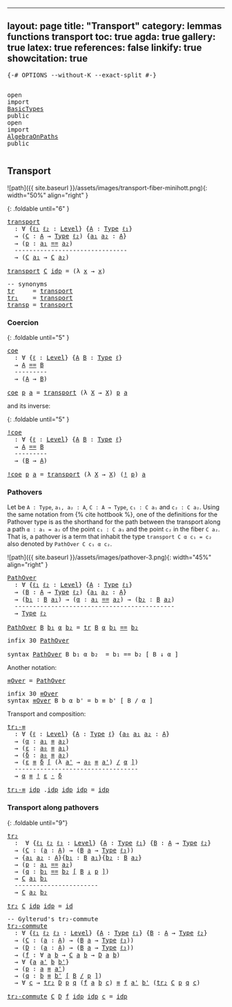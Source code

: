 
---
layout: page
title: "Transport"
category: lemmas functions transport
toc: true
agda: true
gallery: true
latex: true
references: false
linkify: true
showcitation: true
---

<div class="hide" >
<pre class="Agda">
<a id="211" class="Symbol">{-#</a> <a id="215" class="Keyword">OPTIONS</a> <a id="223" class="Pragma">--without-K</a> <a id="235" class="Pragma">--exact-split</a> <a id="249" class="Symbol">#-}</a>

<a id="254" class="Keyword">open</a> <a id="259" class="Keyword">import</a> <a id="266" href="BasicTypes.html" class="Module">BasicTypes</a> <a id="277" class="Keyword">public</a>
<a id="284" class="Keyword">open</a> <a id="289" class="Keyword">import</a> <a id="296" href="AlgebraOnPaths.html" class="Module">AlgebraOnPaths</a> <a id="311" class="Keyword">public</a>
</pre>
</div>

## Transport

![path]({{ site.baseurl }}/assets/images/transport-fiber-minihott.png){: width="50%" align="right" }

{: .foldable until="6" }
<pre class="Agda">
<a id="transport"></a><a id="491" href="Transport.html#491" class="Function">transport</a>
  <a id="503" class="Symbol">:</a> <a id="505" class="Symbol">∀</a> <a id="507" class="Symbol">{</a><a id="508" href="Transport.html#508" class="Bound">ℓ₁</a> <a id="511" href="Transport.html#511" class="Bound">ℓ₂</a> <a id="514" class="Symbol">:</a> <a id="516" href="Agda.Primitive.html#408" class="Postulate">Level</a><a id="521" class="Symbol">}</a> <a id="523" class="Symbol">{</a><a id="524" href="Transport.html#524" class="Bound">A</a> <a id="526" class="Symbol">:</a> <a id="528" href="Intro.html#3576" class="Function">Type</a> <a id="533" href="Transport.html#508" class="Bound">ℓ₁</a><a id="535" class="Symbol">}</a>
  <a id="539" class="Symbol">→</a> <a id="541" class="Symbol">(</a><a id="542" href="Transport.html#542" class="Bound">C</a> <a id="544" class="Symbol">:</a> <a id="546" href="Transport.html#524" class="Bound">A</a> <a id="548" class="Symbol">→</a> <a id="550" href="Intro.html#3576" class="Function">Type</a> <a id="555" href="Transport.html#511" class="Bound">ℓ₂</a><a id="557" class="Symbol">)</a> <a id="559" class="Symbol">{</a><a id="560" href="Transport.html#560" class="Bound">a₁</a> <a id="563" href="Transport.html#563" class="Bound">a₂</a> <a id="566" class="Symbol">:</a> <a id="568" href="Transport.html#524" class="Bound">A</a><a id="569" class="Symbol">}</a>
  <a id="573" class="Symbol">→</a> <a id="575" class="Symbol">(</a><a id="576" href="Transport.html#576" class="Bound">p</a> <a id="578" class="Symbol">:</a> <a id="580" href="Transport.html#560" class="Bound">a₁</a> <a id="583" href="BasicTypes.html#6489" class="Datatype Operator">==</a> <a id="586" href="Transport.html#563" class="Bound">a₂</a><a id="588" class="Symbol">)</a>
  <a id="592" class="Comment">-------------------------------</a>
  <a id="626" class="Symbol">→</a> <a id="628" class="Symbol">(</a><a id="629" href="Transport.html#542" class="Bound">C</a> <a id="631" href="Transport.html#560" class="Bound">a₁</a> <a id="634" class="Symbol">→</a> <a id="636" href="Transport.html#542" class="Bound">C</a> <a id="638" href="Transport.html#563" class="Bound">a₂</a><a id="640" class="Symbol">)</a>

<a id="643" href="Transport.html#491" class="Function">transport</a> <a id="653" href="Transport.html#653" class="Bound">C</a> <a id="655" href="BasicTypes.html#6553" class="InductiveConstructor">idp</a> <a id="659" class="Symbol">=</a> <a id="661" class="Symbol">(λ</a> <a id="664" href="Transport.html#664" class="Bound">x</a> <a id="666" class="Symbol">→</a> <a id="668" href="Transport.html#664" class="Bound">x</a><a id="669" class="Symbol">)</a>
</pre>

<pre class="Agda">
<a id="696" class="Comment">-- synonyms</a>
<a id="tr"></a><a id="708" href="Transport.html#708" class="Function">tr</a>     <a id="715" class="Symbol">=</a> <a id="717" href="Transport.html#491" class="Function">transport</a>
<a id="tr₁"></a><a id="727" href="Transport.html#727" class="Function">tr₁</a>    <a id="734" class="Symbol">=</a> <a id="736" href="Transport.html#491" class="Function">transport</a>
<a id="transp"></a><a id="746" href="Transport.html#746" class="Function">transp</a> <a id="753" class="Symbol">=</a> <a id="755" href="Transport.html#491" class="Function">transport</a>
</pre>

### Coercion

{: .foldable until="5" }
<pre class="Agda">
<a id="coe"></a><a id="829" href="Transport.html#829" class="Function">coe</a>
  <a id="835" class="Symbol">:</a> <a id="837" class="Symbol">∀</a> <a id="839" class="Symbol">{</a><a id="840" href="Transport.html#840" class="Bound">ℓ</a> <a id="842" class="Symbol">:</a> <a id="844" href="Agda.Primitive.html#408" class="Postulate">Level</a><a id="849" class="Symbol">}</a> <a id="851" class="Symbol">{</a><a id="852" href="Transport.html#852" class="Bound">A</a> <a id="854" href="Transport.html#854" class="Bound">B</a> <a id="856" class="Symbol">:</a> <a id="858" href="Intro.html#3576" class="Function">Type</a> <a id="863" href="Transport.html#840" class="Bound">ℓ</a><a id="864" class="Symbol">}</a>
  <a id="868" class="Symbol">→</a> <a id="870" href="Transport.html#852" class="Bound">A</a> <a id="872" href="BasicTypes.html#6489" class="Datatype Operator">==</a> <a id="875" href="Transport.html#854" class="Bound">B</a>
  <a id="879" class="Comment">---------</a>
  <a id="891" class="Symbol">→</a> <a id="893" class="Symbol">(</a><a id="894" href="Transport.html#852" class="Bound">A</a> <a id="896" class="Symbol">→</a> <a id="898" href="Transport.html#854" class="Bound">B</a><a id="899" class="Symbol">)</a>

<a id="902" href="Transport.html#829" class="Function">coe</a> <a id="906" href="Transport.html#906" class="Bound">p</a> <a id="908" href="Transport.html#908" class="Bound">a</a> <a id="910" class="Symbol">=</a> <a id="912" href="Transport.html#491" class="Function">transport</a> <a id="922" class="Symbol">(λ</a> <a id="925" href="Transport.html#925" class="Bound">X</a> <a id="927" class="Symbol">→</a> <a id="929" href="Transport.html#925" class="Bound">X</a><a id="930" class="Symbol">)</a> <a id="932" href="Transport.html#906" class="Bound">p</a> <a id="934" href="Transport.html#908" class="Bound">a</a>
</pre>

and its inverse:

{: .foldable until="5" }
<pre class="Agda">
<a id="!coe"></a><a id="1004" href="Transport.html#1004" class="Function">!coe</a>
  <a id="1011" class="Symbol">:</a> <a id="1013" class="Symbol">∀</a> <a id="1015" class="Symbol">{</a><a id="1016" href="Transport.html#1016" class="Bound">ℓ</a> <a id="1018" class="Symbol">:</a> <a id="1020" href="Agda.Primitive.html#408" class="Postulate">Level</a><a id="1025" class="Symbol">}</a> <a id="1027" class="Symbol">{</a><a id="1028" href="Transport.html#1028" class="Bound">A</a> <a id="1030" href="Transport.html#1030" class="Bound">B</a> <a id="1032" class="Symbol">:</a> <a id="1034" href="Intro.html#3576" class="Function">Type</a> <a id="1039" href="Transport.html#1016" class="Bound">ℓ</a><a id="1040" class="Symbol">}</a>
  <a id="1044" class="Symbol">→</a> <a id="1046" href="Transport.html#1028" class="Bound">A</a> <a id="1048" href="BasicTypes.html#6489" class="Datatype Operator">==</a> <a id="1051" href="Transport.html#1030" class="Bound">B</a>
  <a id="1055" class="Comment">---------</a>
  <a id="1067" class="Symbol">→</a> <a id="1069" class="Symbol">(</a><a id="1070" href="Transport.html#1030" class="Bound">B</a> <a id="1072" class="Symbol">→</a> <a id="1074" href="Transport.html#1028" class="Bound">A</a><a id="1075" class="Symbol">)</a>

<a id="1078" href="Transport.html#1004" class="Function">!coe</a> <a id="1083" href="Transport.html#1083" class="Bound">p</a> <a id="1085" href="Transport.html#1085" class="Bound">a</a> <a id="1087" class="Symbol">=</a> <a id="1089" href="Transport.html#491" class="Function">transport</a> <a id="1099" class="Symbol">(λ</a> <a id="1102" href="Transport.html#1102" class="Bound">X</a> <a id="1104" class="Symbol">→</a> <a id="1106" href="Transport.html#1102" class="Bound">X</a><a id="1107" class="Symbol">)</a> <a id="1109" class="Symbol">(</a><a id="1110" href="BasicFunctions.html#5411" class="Function Operator">!</a> <a id="1112" href="Transport.html#1083" class="Bound">p</a><a id="1113" class="Symbol">)</a> <a id="1115" href="Transport.html#1085" class="Bound">a</a>
</pre>


### Pathovers

Let be `A : Type`, `a₁, a₂ : A`, `C : A → Type`, `c₁ : C a₁` and `c₂ : C a₂`.
Using the same notation from {% cite hottbook %}, one of the definitions for the
Pathover type is as the shorthand for the path between the transport along a
path `α : a₁ = a₂` of the point `c₁ : C a₁` and the point `c₂` in the fiber `C
a₂`. That is, a pathover is a term that inhabit the type `transport C α c₁ = c₂`
also denoted by `PathOver C c₁ α c₂`.

![path]({{ site.baseurl }}/assets/images/pathover-3.png){: width="45%" align="right" }

<pre class="Agda">
<a id="PathOver"></a><a id="1681" href="Transport.html#1681" class="Function">PathOver</a>
  <a id="1692" class="Symbol">:</a> <a id="1694" class="Symbol">∀</a> <a id="1696" class="Symbol">{</a><a id="1697" href="Transport.html#1697" class="Bound">ℓ₁</a> <a id="1700" href="Transport.html#1700" class="Bound">ℓ₂</a> <a id="1703" class="Symbol">:</a> <a id="1705" href="Agda.Primitive.html#408" class="Postulate">Level</a><a id="1710" class="Symbol">}</a> <a id="1712" class="Symbol">{</a><a id="1713" href="Transport.html#1713" class="Bound">A</a> <a id="1715" class="Symbol">:</a> <a id="1717" href="Intro.html#3576" class="Function">Type</a> <a id="1722" href="Transport.html#1697" class="Bound">ℓ₁</a><a id="1724" class="Symbol">}</a>
  <a id="1728" class="Symbol">→</a> <a id="1730" class="Symbol">(</a><a id="1731" href="Transport.html#1731" class="Bound">B</a> <a id="1733" class="Symbol">:</a> <a id="1735" href="Transport.html#1713" class="Bound">A</a> <a id="1737" class="Symbol">→</a> <a id="1739" href="Intro.html#3576" class="Function">Type</a> <a id="1744" href="Transport.html#1700" class="Bound">ℓ₂</a><a id="1746" class="Symbol">)</a> <a id="1748" class="Symbol">{</a><a id="1749" href="Transport.html#1749" class="Bound">a₁</a> <a id="1752" href="Transport.html#1752" class="Bound">a₂</a> <a id="1755" class="Symbol">:</a> <a id="1757" href="Transport.html#1713" class="Bound">A</a><a id="1758" class="Symbol">}</a>
  <a id="1762" class="Symbol">→</a> <a id="1764" class="Symbol">(</a><a id="1765" href="Transport.html#1765" class="Bound">b₁</a> <a id="1768" class="Symbol">:</a> <a id="1770" href="Transport.html#1731" class="Bound">B</a> <a id="1772" href="Transport.html#1749" class="Bound">a₁</a><a id="1774" class="Symbol">)</a> <a id="1776" class="Symbol">→</a> <a id="1778" class="Symbol">(</a><a id="1779" href="Transport.html#1779" class="Bound">α</a> <a id="1781" class="Symbol">:</a> <a id="1783" href="Transport.html#1749" class="Bound">a₁</a> <a id="1786" href="BasicTypes.html#6489" class="Datatype Operator">==</a> <a id="1789" href="Transport.html#1752" class="Bound">a₂</a><a id="1791" class="Symbol">)</a> <a id="1793" class="Symbol">→</a> <a id="1795" class="Symbol">(</a><a id="1796" href="Transport.html#1796" class="Bound">b₂</a> <a id="1799" class="Symbol">:</a> <a id="1801" href="Transport.html#1731" class="Bound">B</a> <a id="1803" href="Transport.html#1752" class="Bound">a₂</a><a id="1805" class="Symbol">)</a>
  <a id="1809" class="Comment">--------------------------------------------</a>
  <a id="1856" class="Symbol">→</a> <a id="1858" href="Intro.html#3576" class="Function">Type</a> <a id="1863" href="Transport.html#1700" class="Bound">ℓ₂</a>

<a id="1867" href="Transport.html#1681" class="Function">PathOver</a> <a id="1876" href="Transport.html#1876" class="Bound">B</a> <a id="1878" href="Transport.html#1878" class="Bound">b₁</a> <a id="1881" href="Transport.html#1881" class="Bound">α</a> <a id="1883" href="Transport.html#1883" class="Bound">b₂</a> <a id="1886" class="Symbol">=</a> <a id="1888" href="Transport.html#708" class="Function">tr</a> <a id="1891" href="Transport.html#1876" class="Bound">B</a> <a id="1893" href="Transport.html#1881" class="Bound">α</a> <a id="1895" href="Transport.html#1878" class="Bound">b₁</a> <a id="1898" href="BasicTypes.html#6489" class="Datatype Operator">==</a> <a id="1901" href="Transport.html#1883" class="Bound">b₂</a>
</pre>

<pre class="Agda">
<a id="1929" class="Keyword">infix</a> <a id="1935" class="Number">30</a> <a id="1938" href="Transport.html#1681" class="Function">PathOver</a>

<a id="1948" class="Keyword">syntax</a> <a id="1955" href="Transport.html#1681" class="Function">PathOver</a> <a id="1964" class="Bound">B</a> <a id="1966" class="Bound">b₁</a> <a id="1969" class="Bound">α</a> <a id="1971" class="Bound">b₂</a>  <a id="1975" class="Symbol">=</a> <a id="1977" class="Bound">b₁</a> <a id="1980" class="Function">==</a> <a id="1983" class="Bound">b₂</a> <a id="1986" class="Function">[</a> <a id="1988" class="Bound">B</a> <a id="1990" class="Function">↓</a> <a id="1992" class="Bound">α</a> <a id="1994" class="Function">]</a>
</pre>

Another notation:

<pre class="Agda">
<a id="≡Over"></a><a id="2040" href="Transport.html#2040" class="Function">≡Over</a> <a id="2046" class="Symbol">=</a> <a id="2048" href="Transport.html#1681" class="Function">PathOver</a>
</pre>

<pre class="Agda">
<a id="2082" class="Keyword">infix</a> <a id="2088" class="Number">30</a> <a id="2091" href="Transport.html#2040" class="Function">≡Over</a>
<a id="2097" class="Keyword">syntax</a> <a id="2104" href="Transport.html#2040" class="Function">≡Over</a> <a id="2110" class="Bound">B</a> <a id="2112" class="Bound">b</a> <a id="2114" class="Bound">α</a> <a id="2116" class="Bound">b&#39;</a> <a id="2119" class="Symbol">=</a> <a id="2121" class="Bound">b</a> <a id="2123" class="Function">≡</a> <a id="2125" class="Bound">b&#39;</a> <a id="2128" class="Function">[</a> <a id="2130" class="Bound">B</a> <a id="2132" class="Function">/</a> <a id="2134" class="Bound">α</a> <a id="2136" class="Function">]</a>
</pre>

Transport and composition:

<pre class="Agda">
<a id="tr₁-≡"></a><a id="2191" href="Transport.html#2191" class="Function">tr₁-≡</a>
  <a id="2199" class="Symbol">:</a> <a id="2201" class="Symbol">∀</a> <a id="2203" class="Symbol">{</a><a id="2204" href="Transport.html#2204" class="Bound">ℓ</a> <a id="2206" class="Symbol">:</a> <a id="2208" href="Agda.Primitive.html#408" class="Postulate">Level</a><a id="2213" class="Symbol">}</a> <a id="2215" class="Symbol">{</a><a id="2216" href="Transport.html#2216" class="Bound">A</a> <a id="2218" class="Symbol">:</a> <a id="2220" href="Intro.html#3576" class="Function">Type</a> <a id="2225" href="Transport.html#2204" class="Bound">ℓ</a><a id="2226" class="Symbol">}</a> <a id="2228" class="Symbol">{</a><a id="2229" href="Transport.html#2229" class="Bound">a₀</a> <a id="2232" href="Transport.html#2232" class="Bound">a₁</a> <a id="2235" href="Transport.html#2235" class="Bound">a₂</a> <a id="2238" class="Symbol">:</a> <a id="2240" href="Transport.html#2216" class="Bound">A</a><a id="2241" class="Symbol">}</a>
  <a id="2245" class="Symbol">→</a> <a id="2247" class="Symbol">(</a><a id="2248" href="Transport.html#2248" class="Bound">α</a> <a id="2250" class="Symbol">:</a> <a id="2252" href="Transport.html#2232" class="Bound">a₁</a> <a id="2255" href="BasicTypes.html#6684" class="Function Operator">≡</a> <a id="2257" href="Transport.html#2235" class="Bound">a₂</a><a id="2259" class="Symbol">)</a>
  <a id="2263" class="Symbol">→</a> <a id="2265" class="Symbol">(</a><a id="2266" href="Transport.html#2266" class="Bound">ε</a> <a id="2268" class="Symbol">:</a> <a id="2270" href="Transport.html#2229" class="Bound">a₀</a> <a id="2273" href="BasicTypes.html#6684" class="Function Operator">≡</a> <a id="2275" href="Transport.html#2232" class="Bound">a₁</a><a id="2277" class="Symbol">)</a>
  <a id="2281" class="Symbol">→</a> <a id="2283" class="Symbol">(</a><a id="2284" href="Transport.html#2284" class="Bound">δ</a> <a id="2286" class="Symbol">:</a> <a id="2288" href="Transport.html#2229" class="Bound">a₀</a> <a id="2291" href="BasicTypes.html#6684" class="Function Operator">≡</a> <a id="2293" href="Transport.html#2235" class="Bound">a₂</a><a id="2295" class="Symbol">)</a>
  <a id="2299" class="Symbol">→</a> <a id="2301" class="Symbol">(</a><a id="2302" href="Transport.html#2266" class="Bound">ε</a> <a id="2304" href="Transport.html#2040" class="Function">≡</a> <a id="2306" href="Transport.html#2284" class="Bound">δ</a> <a id="2308" href="Transport.html#2040" class="Function">[</a> <a id="2310" class="Symbol">(λ</a> <a id="2313" href="Transport.html#2313" class="Bound">a&#39;</a> <a id="2316" class="Symbol">→</a> <a id="2318" href="Transport.html#2229" class="Bound">a₀</a> <a id="2321" href="BasicTypes.html#6684" class="Function Operator">≡</a> <a id="2323" href="Transport.html#2313" class="Bound">a&#39;</a><a id="2325" class="Symbol">)</a> <a id="2327" href="Transport.html#2040" class="Function">/</a> <a id="2329" href="Transport.html#2248" class="Bound">α</a> <a id="2331" href="Transport.html#2040" class="Function">]</a><a id="2332" class="Symbol">)</a>
  <a id="2336" class="Comment">----------------------------------</a>
  <a id="2373" class="Symbol">→</a> <a id="2375" href="Transport.html#2248" class="Bound">α</a> <a id="2377" href="BasicTypes.html#6684" class="Function Operator">≡</a> <a id="2379" href="BasicFunctions.html#5411" class="Function Operator">!</a> <a id="2381" href="Transport.html#2266" class="Bound">ε</a> <a id="2383" href="BasicFunctions.html#4973" class="Function Operator">·</a> <a id="2385" href="Transport.html#2284" class="Bound">δ</a>

<a id="2388" href="Transport.html#2191" class="Function">tr₁-≡</a> <a id="2394" href="BasicTypes.html#6553" class="InductiveConstructor">idp</a> <a id="2398" class="DottedPattern Symbol">.</a><a id="2399" href="BasicTypes.html#6553" class="DottedPattern InductiveConstructor">idp</a> <a id="2403" href="BasicTypes.html#6553" class="InductiveConstructor">idp</a> <a id="2407" href="BasicTypes.html#6553" class="InductiveConstructor">idp</a> <a id="2411" class="Symbol">=</a> <a id="2413" href="BasicTypes.html#6553" class="InductiveConstructor">idp</a>
</pre>


### Transport along pathovers

{: .foldable until="9"}
<pre class="Agda">
<a id="tr₂"></a><a id="2498" href="Transport.html#2498" class="Function">tr₂</a>
  <a id="2504" class="Symbol">:</a>  <a id="2507" class="Symbol">∀</a> <a id="2509" class="Symbol">{</a><a id="2510" href="Transport.html#2510" class="Bound">ℓ₁</a> <a id="2513" href="Transport.html#2513" class="Bound">ℓ₂</a> <a id="2516" href="Transport.html#2516" class="Bound">ℓ₃</a> <a id="2519" class="Symbol">:</a> <a id="2521" href="Agda.Primitive.html#408" class="Postulate">Level</a><a id="2526" class="Symbol">}</a> <a id="2528" class="Symbol">{</a><a id="2529" href="Transport.html#2529" class="Bound">A</a> <a id="2531" class="Symbol">:</a> <a id="2533" href="Intro.html#3576" class="Function">Type</a> <a id="2538" href="Transport.html#2510" class="Bound">ℓ₁</a><a id="2540" class="Symbol">}</a> <a id="2542" class="Symbol">{</a><a id="2543" href="Transport.html#2543" class="Bound">B</a> <a id="2545" class="Symbol">:</a> <a id="2547" href="Transport.html#2529" class="Bound">A</a> <a id="2549" class="Symbol">→</a> <a id="2551" href="Intro.html#3576" class="Function">Type</a> <a id="2556" href="Transport.html#2513" class="Bound">ℓ₂</a><a id="2558" class="Symbol">}</a>
  <a id="2562" class="Symbol">→</a> <a id="2564" class="Symbol">(</a><a id="2565" href="Transport.html#2565" class="Bound">C</a> <a id="2567" class="Symbol">:</a> <a id="2569" class="Symbol">(</a><a id="2570" href="Transport.html#2570" class="Bound">a</a> <a id="2572" class="Symbol">:</a> <a id="2574" href="Transport.html#2529" class="Bound">A</a><a id="2575" class="Symbol">)</a> <a id="2577" class="Symbol">→</a> <a id="2579" class="Symbol">(</a><a id="2580" href="Transport.html#2543" class="Bound">B</a> <a id="2582" href="Transport.html#2570" class="Bound">a</a> <a id="2584" class="Symbol">→</a> <a id="2586" href="Intro.html#3576" class="Function">Type</a> <a id="2591" href="Transport.html#2516" class="Bound">ℓ₃</a><a id="2593" class="Symbol">))</a>
  <a id="2598" class="Symbol">→</a> <a id="2600" class="Symbol">{</a><a id="2601" href="Transport.html#2601" class="Bound">a₁</a> <a id="2604" href="Transport.html#2604" class="Bound">a₂</a> <a id="2607" class="Symbol">:</a> <a id="2609" href="Transport.html#2529" class="Bound">A</a><a id="2610" class="Symbol">}{</a><a id="2612" href="Transport.html#2612" class="Bound">b₁</a> <a id="2615" class="Symbol">:</a> <a id="2617" href="Transport.html#2543" class="Bound">B</a> <a id="2619" href="Transport.html#2601" class="Bound">a₁</a><a id="2621" class="Symbol">}{</a><a id="2623" href="Transport.html#2623" class="Bound">b₂</a> <a id="2626" class="Symbol">:</a> <a id="2628" href="Transport.html#2543" class="Bound">B</a> <a id="2630" href="Transport.html#2604" class="Bound">a₂</a><a id="2632" class="Symbol">}</a>
  <a id="2636" class="Symbol">→</a> <a id="2638" class="Symbol">(</a><a id="2639" href="Transport.html#2639" class="Bound">p</a> <a id="2641" class="Symbol">:</a> <a id="2643" href="Transport.html#2601" class="Bound">a₁</a> <a id="2646" href="BasicTypes.html#6489" class="Datatype Operator">==</a> <a id="2649" href="Transport.html#2604" class="Bound">a₂</a><a id="2651" class="Symbol">)</a>
  <a id="2655" class="Symbol">→</a> <a id="2657" class="Symbol">(</a><a id="2658" href="Transport.html#2658" class="Bound">q</a> <a id="2660" class="Symbol">:</a> <a id="2662" href="Transport.html#2612" class="Bound">b₁</a> <a id="2665" href="Transport.html#1681" class="Function">==</a> <a id="2668" href="Transport.html#2623" class="Bound">b₂</a> <a id="2671" href="Transport.html#1681" class="Function">[</a> <a id="2673" href="Transport.html#2543" class="Bound">B</a> <a id="2675" href="Transport.html#1681" class="Function">↓</a> <a id="2677" href="Transport.html#2639" class="Bound">p</a> <a id="2679" href="Transport.html#1681" class="Function">]</a><a id="2680" class="Symbol">)</a>
  <a id="2684" class="Symbol">→</a> <a id="2686" href="Transport.html#2565" class="Bound">C</a> <a id="2688" href="Transport.html#2601" class="Bound">a₁</a> <a id="2691" href="Transport.html#2612" class="Bound">b₁</a>
  <a id="2696" class="Comment">-----------------------</a>
  <a id="2722" class="Symbol">→</a> <a id="2724" href="Transport.html#2565" class="Bound">C</a> <a id="2726" href="Transport.html#2604" class="Bound">a₂</a> <a id="2729" href="Transport.html#2623" class="Bound">b₂</a>

<a id="2733" href="Transport.html#2498" class="Function">tr₂</a> <a id="2737" href="Transport.html#2737" class="Bound">C</a> <a id="2739" href="BasicTypes.html#6553" class="InductiveConstructor">idp</a> <a id="2743" href="BasicTypes.html#6553" class="InductiveConstructor">idp</a> <a id="2747" class="Symbol">=</a> <a id="2749" href="BasicFunctions.html#390" class="Function">id</a>
</pre>

<pre class="Agda">
<a id="2777" class="Comment">-- Gylterud&#39;s tr₂-commute</a>
<a id="tr₂-commute"></a><a id="2803" href="Transport.html#2803" class="Function">tr₂-commute</a>
  <a id="2817" class="Symbol">:</a> <a id="2819" class="Symbol">∀</a> <a id="2821" class="Symbol">{</a><a id="2822" href="Transport.html#2822" class="Bound">ℓ₁</a> <a id="2825" href="Transport.html#2825" class="Bound">ℓ₂</a> <a id="2828" href="Transport.html#2828" class="Bound">ℓ₃</a> <a id="2831" class="Symbol">:</a> <a id="2833" href="Agda.Primitive.html#408" class="Postulate">Level</a><a id="2838" class="Symbol">}</a> <a id="2840" class="Symbol">{</a><a id="2841" href="Transport.html#2841" class="Bound">A</a> <a id="2843" class="Symbol">:</a> <a id="2845" href="Intro.html#3576" class="Function">Type</a> <a id="2850" href="Transport.html#2822" class="Bound">ℓ₁</a><a id="2852" class="Symbol">}</a> <a id="2854" class="Symbol">{</a><a id="2855" href="Transport.html#2855" class="Bound">B</a> <a id="2857" class="Symbol">:</a> <a id="2859" href="Transport.html#2841" class="Bound">A</a> <a id="2861" class="Symbol">→</a> <a id="2863" href="Intro.html#3576" class="Function">Type</a> <a id="2868" href="Transport.html#2825" class="Bound">ℓ₂</a><a id="2870" class="Symbol">}</a>
  <a id="2874" class="Symbol">→</a> <a id="2876" class="Symbol">(</a><a id="2877" href="Transport.html#2877" class="Bound">C</a> <a id="2879" class="Symbol">:</a> <a id="2881" class="Symbol">(</a><a id="2882" href="Transport.html#2882" class="Bound">a</a> <a id="2884" class="Symbol">:</a> <a id="2886" href="Transport.html#2841" class="Bound">A</a><a id="2887" class="Symbol">)</a> <a id="2889" class="Symbol">→</a> <a id="2891" class="Symbol">(</a><a id="2892" href="Transport.html#2855" class="Bound">B</a> <a id="2894" href="Transport.html#2882" class="Bound">a</a> <a id="2896" class="Symbol">→</a> <a id="2898" href="Intro.html#3576" class="Function">Type</a> <a id="2903" href="Transport.html#2828" class="Bound">ℓ₃</a><a id="2905" class="Symbol">))</a>
  <a id="2910" class="Symbol">→</a> <a id="2912" class="Symbol">(</a><a id="2913" href="Transport.html#2913" class="Bound">D</a> <a id="2915" class="Symbol">:</a> <a id="2917" class="Symbol">(</a><a id="2918" href="Transport.html#2918" class="Bound">a</a> <a id="2920" class="Symbol">:</a> <a id="2922" href="Transport.html#2841" class="Bound">A</a><a id="2923" class="Symbol">)</a> <a id="2925" class="Symbol">→</a> <a id="2927" class="Symbol">(</a><a id="2928" href="Transport.html#2855" class="Bound">B</a> <a id="2930" href="Transport.html#2918" class="Bound">a</a> <a id="2932" class="Symbol">→</a> <a id="2934" href="Intro.html#3576" class="Function">Type</a> <a id="2939" href="Transport.html#2828" class="Bound">ℓ₃</a><a id="2941" class="Symbol">))</a>
  <a id="2946" class="Symbol">→</a> <a id="2948" class="Symbol">(</a><a id="2949" href="Transport.html#2949" class="Bound">f</a> <a id="2951" class="Symbol">:</a> <a id="2953" class="Symbol">∀</a> <a id="2955" href="Transport.html#2955" class="Bound">a</a> <a id="2957" href="Transport.html#2957" class="Bound">b</a> <a id="2959" class="Symbol">→</a> <a id="2961" href="Transport.html#2877" class="Bound">C</a> <a id="2963" href="Transport.html#2955" class="Bound">a</a> <a id="2965" href="Transport.html#2957" class="Bound">b</a> <a id="2967" class="Symbol">→</a> <a id="2969" href="Transport.html#2913" class="Bound">D</a> <a id="2971" href="Transport.html#2955" class="Bound">a</a> <a id="2973" href="Transport.html#2957" class="Bound">b</a><a id="2974" class="Symbol">)</a>
  <a id="2978" class="Symbol">→</a> <a id="2980" class="Symbol">∀</a> <a id="2982" class="Symbol">{</a><a id="2983" href="Transport.html#2983" class="Bound">a</a> <a id="2985" href="Transport.html#2985" class="Bound">a&#39;</a> <a id="2988" href="Transport.html#2988" class="Bound">b</a> <a id="2990" href="Transport.html#2990" class="Bound">b&#39;</a><a id="2992" class="Symbol">}</a>
  <a id="2996" class="Symbol">→</a> <a id="2998" class="Symbol">(</a><a id="2999" href="Transport.html#2999" class="Bound">p</a> <a id="3001" class="Symbol">:</a> <a id="3003" href="Transport.html#2983" class="Bound">a</a> <a id="3005" href="BasicTypes.html#6684" class="Function Operator">≡</a> <a id="3007" href="Transport.html#2985" class="Bound">a&#39;</a><a id="3009" class="Symbol">)</a>
  <a id="3013" class="Symbol">→</a> <a id="3015" class="Symbol">(</a><a id="3016" href="Transport.html#3016" class="Bound">q</a> <a id="3018" class="Symbol">:</a> <a id="3020" href="Transport.html#2988" class="Bound">b</a> <a id="3022" href="Transport.html#2040" class="Function">≡</a> <a id="3024" href="Transport.html#2990" class="Bound">b&#39;</a> <a id="3027" href="Transport.html#2040" class="Function">[</a> <a id="3029" href="Transport.html#2855" class="Bound">B</a> <a id="3031" href="Transport.html#2040" class="Function">/</a> <a id="3033" href="Transport.html#2999" class="Bound">p</a> <a id="3035" href="Transport.html#2040" class="Function">]</a><a id="3036" class="Symbol">)</a>
  <a id="3040" class="Symbol">→</a> <a id="3042" class="Symbol">∀</a> <a id="3044" href="Transport.html#3044" class="Bound">c</a> <a id="3046" class="Symbol">→</a> <a id="3048" href="Transport.html#2498" class="Function">tr₂</a> <a id="3052" href="Transport.html#2913" class="Bound">D</a> <a id="3054" href="Transport.html#2999" class="Bound">p</a> <a id="3056" href="Transport.html#3016" class="Bound">q</a> <a id="3058" class="Symbol">(</a><a id="3059" href="Transport.html#2949" class="Bound">f</a> <a id="3061" href="Transport.html#2983" class="Bound">a</a> <a id="3063" href="Transport.html#2988" class="Bound">b</a> <a id="3065" href="Transport.html#3044" class="Bound">c</a><a id="3066" class="Symbol">)</a> <a id="3068" href="BasicTypes.html#6684" class="Function Operator">≡</a> <a id="3070" href="Transport.html#2949" class="Bound">f</a> <a id="3072" href="Transport.html#2985" class="Bound">a&#39;</a> <a id="3075" href="Transport.html#2990" class="Bound">b&#39;</a> <a id="3078" class="Symbol">(</a><a id="3079" href="Transport.html#2498" class="Function">tr₂</a> <a id="3083" href="Transport.html#2877" class="Bound">C</a> <a id="3085" href="Transport.html#2999" class="Bound">p</a> <a id="3087" href="Transport.html#3016" class="Bound">q</a> <a id="3089" href="Transport.html#3044" class="Bound">c</a><a id="3090" class="Symbol">)</a>

<a id="3093" href="Transport.html#2803" class="Function">tr₂-commute</a> <a id="3105" href="Transport.html#3105" class="Bound">C</a> <a id="3107" href="Transport.html#3107" class="Bound">D</a> <a id="3109" href="Transport.html#3109" class="Bound">f</a> <a id="3111" href="BasicTypes.html#6553" class="InductiveConstructor">idp</a> <a id="3115" href="BasicTypes.html#6553" class="InductiveConstructor">idp</a> <a id="3119" href="Transport.html#3119" class="Bound">c</a> <a id="3121" class="Symbol">=</a> <a id="3123" href="BasicTypes.html#6553" class="InductiveConstructor">idp</a>
</pre>
